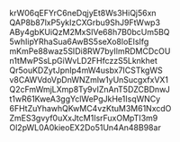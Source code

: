 krW06qEFYrC6neDqjyEt8Ws3HiQj56xn
QAP8b87lxP5ykIzCXGrbu9ShJ9FtWwp3
ABy4gbKUiQzM2MxSIVe68h7B0bcUm5BQ
5whIipYRhaSua6AwBS5seXo8loEIsIfg
mKmPe88waz5SIDi8RW7byIlmRDMCDcOU
n1tMwPSsLpGiWvLD2FHfczzS5Lknkhet
Qr5ouKDZytJpnIp4mW4usbx7ICSTkgWS
v8CAWVdoVpDnWNZmlw1yUnSucgxfxVX1
Q2cFmWmjLXmp8Ty9vIZnAnT5DZCBDnwJ
t1wR61KweA3ggYclWePgJkHe1IsqWNCy
6FHtZuYhawhQKwMC4vzKtuM3M61NxcdO
ZmES3gvyf0uXxJtcM1IsrFuxOMpTI3m9
Ol2pWL0A0kieoEX2Do51Un4An48B98ar
